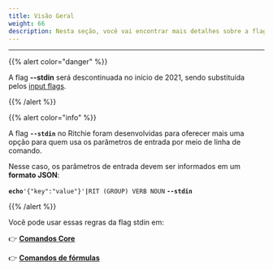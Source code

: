 ```yaml
---
title: Visão Geral
weight: 66
description: Nesta seção, você vai encontrar mais detalhes sobre a flag stdin.
---
```


---

{{% alert color="danger" %}}

A flag **--stdin** será descontinuada no início de 2021, sendo substituída pelos [input flags](/docs-ritchie/pt-br/fórmulas/arquivo-config/#o-que-é-um-arquivo-config-configjson-file).

{{% /alert %}}

{{% alert color="info" %}}

A flag **`--stdin`** no Ritchie foram desenvolvidas para oferecer mais uma opção para quem usa os parâmetros de entrada por meio de linha de comando.
  
Nesse caso, os parâmetros de entrada devem ser informados em um **formato JSON**:  
  
**`echo`**`'{"key":"value"}'`**`|`**`RIT (GROUP) VERB NOUN` **`--stdin`**

{{% /alert %}}

Você pode usar essas regras da flag stdin em:

👉 [**Comandos Core**](/docs-ritchie/pt-br/flag-stdin/comandos-core/)

👉 [**Comandos de fórmulas**](/docs-ritchie/pt-br/flag-stdin/comandos-de-fórmulas/)
